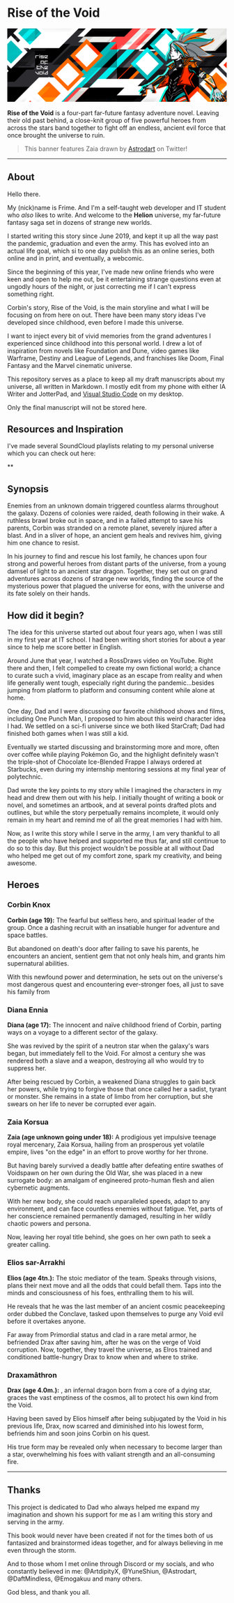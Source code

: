 # Rise of the Void

![Rise of the Void Banner](https://raw.githubusercontent.com/nxltm/rotv/main/ROTV%20Banner.png)

**Rise of the Void** is a four-part far-future fantasy adventure novel. Leaving their old past behind, a close-knit group of five powerful heroes from across the stars band together to fight off an endless, ancient evil force that once brought the universe to ruin.

> This banner features Zaia drawn by [Astrodart](https://twitter.com/astrodid) on Twitter!

---

## About

Hello there.

My (nick)name is Frime. And I'm a self-taught web developer and IT student who _also_ likes to write. And welcome to the **Helion** universe, my far-future fantasy saga set in dozens of strange new worlds.

I started writing this story since June 2019, and kept it up all the way past the pandemic, graduation and even the army. This has evolved into an actual life goal, which si to one day publish this as an online series, both online and in print, and eventually, a webcomic.

Since the beginning of this year, I've made new online friends who were keen and open to help me out, be it entertaining strange questions even at ungodly hours of the night, or just correcting me if I can't express something right.

Corbin's story, Rise of the Void, is the main storyline and what I will be focusing on from here on out. There have been many story ideas I've developed since childhood, even before I made this universe.

I want to inject every bit of vivid memories from the grand adventures I experienced since childhood into this personal world. I drew a lot of inspiration from novels like Foundation and Dune, video games like Warframe, Destiny and League of Legends, and franchises like Doom, Final Fantasy and the Marvel cinematic universe.

This repository serves as a place to keep all my draft manuscripts about my universe, all written in Markdown. I mostly edit from my phone with either IA Writer and JotterPad, and [Visual Studio Code](https://code.visualstudio.com) on my desktop.

Only the final manuscript will not be stored here.

## Resources and Inspiration

I've made several SoundCloud playlists relating to my personal universe which you can check out here:

\*\*

## Synopsis

Enemies from an unknown domain triggered countless alarms throughout the galaxy. Dozens of colonies were raided, death following in their wake. A ruthless brawl broke out in space, and in a failed attempt to save his parents, Corbin was stranded on a remote planet, severely injured after a blast. And in a sliver of hope, an ancient gem heals and revives him, giving him one chance to resist.

In his journey to find and rescue his lost family, he chances upon four strong and powerful heroes from distant parts of the universe, from a young damsel of light to an ancient star dragon. Together, they set out on grand adventures across dozens of strange new worlds, finding the source of the mysterious power that plagued the universe for eons, with the universe and its fate solely on their hands.

## How did it begin?

The idea for this universe started out about four years ago, when I was still in my first year at IT school. I had been writing short stories for about a year since to help me score better in English.

Around June that year, I watched a RossDraws video on YouTube. Right there and then, I felt compelled to create my own fictional world; a chance to curate such a vivid, imaginary place as an escape from reality and when life generally went tough, especially right during the pandemic...besides jumping from platform to platform and consuming content while alone at home.

One day, Dad and I were discussing our favorite childhood shows and films, including One Punch Man, I proposed to him about this weird character idea I had. We settled on a sci-fi universe since we both liked StarCraft; Dad had finished both games when I was still a kid.

Eventually we started discussing and brainstorming more and more, often over coffee while playing Pokémon Go, and the highlight definitely wasn't the triple-shot of Chocolate Ice-Blended Frappe I always ordered at Starbucks, even during my internship mentoring sessions at my final year of polytechnic.

Dad wrote the key points to my story while I imagined the characters in my head and drew them out with his help. I initially thought of writing a book or novel, and sometimes an artbook, and at several points drafted plots and outlines, but while the story perpetually remains incomplete, it would only remain in my heart and remind me of all the great memories I had with him.

Now, as I write this story while I serve in the army, I am very thankful to all the people who have helped and supported me thus far, and still continue to do so to this day. But this project wouldn't be possible at all without Dad who helped me get out of my comfort zone, spark my creativity, and being awesome.

## Heroes

### Corbin Knox

**Corbin (age 19):** The fearful but selfless hero, and spiritual leader of the group. Once a dashing recruit with an insatiable hunger for adventure and space battles.

But abandoned on death's door after failing to save his parents, he encounters an ancient, sentient gem that not only heals him, and grants him supernatural abilities.

With this newfound power and determination, he sets out on the universe's most dangerous quest and encountering ever-stronger foes, all just to save his family from

### Diana Ennia

**Diana (age 17):** The innocent and naïve childhood friend of Corbin, parting ways on a voyage to a different sector of the galaxy.

She was revived by the spirit of a neutron star when the galaxy's wars began, but immediately fell to the Void. For almost a century she was rendered both a slave and a weapon, destroying all who would try to suppress her.

After being rescued by Corbin, a weakened Diana struggles to gain back her powers, while trying to forgive those that once called her a sadist, tyrant or monster. She remains in a state of limbo from her corruption, but she swears on her life to never be corrupted ever again.

### Zaia Korsua

**Zaia (age unknown going under 18):** A prodigious yet impulsive teenage royal mercenary, Zaia Korsua, hailing from an prosperous yet volatile empire, lives "on the edge" in an effort to prove worthy for her throne.

But having barely survived a deadly battle after defeating entire swathes of Voidspawn on her own during the Old War, she was placed in a new surrogate body: an amalgam of engineered proto-human flesh and alien cybernetic augments.

With her new body, she could reach unparalleled speeds, adapt to any environment, and can face countless enemies without fatigue. Yet, parts of her conscience remained permanently damaged, resulting in her wildly chaotic powers and persona.

Now, leaving her royal title behind, she goes on her own path to seek a greater calling.

### Elios sar-Arrakhi

**Elios (age 4tn.):** The stoic mediator of the team. Speaks through visions, plans their next move and all the odds that could befall them. Taps into the minds and consciousness of his foes, enthralling them to his will.

He reveals that he was the last member of an ancient cosmic peacekeeping order dubbed the Conclave, tasked upon themselves to purge any Void evil before it overtakes anyone.

Far away from Primordial status and clad in a rare metal armor, he befriended Drax after saving him, after he was on the verge of Void corruption. Now, together, they travel the universe, as Elros trained and conditioned battle-hungry Drax to know when and where to strike.

### Draxamâthron

**Drax (age 4.0m.):** , an infernal dragon born from a core of a dying star, graces the vast emptiness of the cosmos, all to protect his own kind from the Void.

Having been saved by Elios himself after being subjugated by the Void in his previous life, Drax, now scarred and diminished into his lowest form, befriends him and soon joins Corbin on his quest.

His true form may be revealed only when necessary to become larger than a star, overwhelming his foes with valiant strength and an all-consuming fire.

---

## Thanks

This project is dedicated to Dad who always helped me expand my imagination and shown his support for me as I am writing this story and serving in the army.

This book would never have been created if not for the times both of us fantasized and brainstormed ideas together, and for always believing in me even through the storm.

And to those whom I met online through Discord or my socials, and who constantly believed in me: @ArtdipityX, @YuneShiun, @Astrodart, @DaftMindless, @Emogakuu and many others.

God bless, and thank you all.
